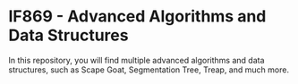 # IF869 - Advanced Algorithms and Data Structures

In this repository, you will find multiple advanced algorithms and data structures, such as Scape Goat, Segmentation Tree, Treap, and much more.